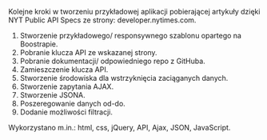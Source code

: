 Kolejne kroki w tworzeniu przykładowej aplikacji pobierającej artykuły dzięki NYT Public API Specs ze strony: developer.nytimes.com.

1. Stworzenie przykładowego/ responsywnego szablonu opartego na Boostrapie.
2. Pobranie klucza API ze wskazanej strony.
3. Pobranie dokumentacji/ odpowiedniego repo z GitHuba.
4. Zamieszczenie klucza API.
5. Stworzenie środowiska dla wstrzyknięcia zaciąganych danych.
6. Stworzenie zapytania AJAX.
7. Stworzenie JSONA.
8. Poszeregowanie danych od-do.
9. Dodanie możliwości filtracji.


Wykorzystano m.in.: html, css, jQuery, API, Ajax, JSON, JavaScript.
